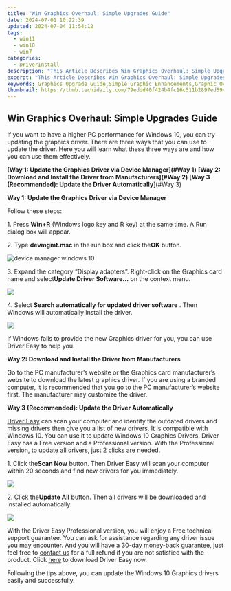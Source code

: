 ```yaml
---
title: "Win Graphics Overhaul: Simple Upgrades Guide"
date: 2024-07-01 10:22:39
updated: 2024-07-04 11:54:12
tags:
  - win11
  - win10
  - win7
categories:
  - DriverInstall
description: "This Article Describes Win Graphics Overhaul: Simple Upgrades Guide"
excerpt: "This Article Describes Win Graphics Overhaul: Simple Upgrades Guide"
keywords: Graphics Upgrade Guide,Simple Graphic Enhancements,Graphic Overhaul Tips,Easy Graphics Improvement,Graphic Design Updates,Upgrade Graphical User Interface (GUI),Graphic System Revamp Guide
thumbnail: https://thmb.techidaily.com/79eddd40f424b4fc16c511b2897ed594a065fb5be1fe3e9d0261412fc00375f0.jpg
---
```


## Win Graphics Overhaul: Simple Upgrades Guide

 If you want to have a higher PC performance for Windows 10, you can try updating the graphics driver. There are three ways that you can use to update the driver. Here you will learn what these three ways are and how you can use them effectively.

**[Way 1: Update the Graphics Driver via Device Manager](#Way 1)**
**[Way 2: Download and Install the Driver from Manufacturers](#Way 2)**
[**Way 3 (Recommended): Update the Driver Automatically**](#Way 3)

**Way 1: Update the Graphics Driver via Device Manager**

Follow these steps:

 1\. Press **Win+R** (Windows logo key and R key) at the same time. A Run dialog box will appear.

 2\. Type **devmgmt.msc** in the run box and click the**OK** button.

![device manager windows 10](https://images.drivereasy.com/wp-content/uploads/2016/10/img_5806e27e27212.png)

 3\. Expand the category “Display adapters”. Right-click on the Graphics card name and select**Update Driver Software…**  on the context menu.

![](https://images.drivereasy.com/wp-content/uploads/2016/11/img_5822c157389db.jpg)

 4\. Select **Search automatically for updated driver software** . Then Windows will automatically install the driver.

![](https://images.drivereasy.com/wp-content/uploads/2016/11/img_5822c693d3206.png)

 If Windows fails to provide the new Graphics driver for you, you can use Driver Easy to help you.

**Way 2: Download and Install the Driver from Manufacturers**

 Go to the PC manufacturer’s website or the Graphics card manufacturer’s website to download the latest graphics driver. If you are using a branded computer, it is recommended that you go to the PC manufacturer’s website first. The manufacturer may customize the driver.

 **Way 3 (Recommended): Update the Driver Automatically**

[Driver Easy](https://tools.techidaily.com/drivereasy/download/) can scan your computer and identify the outdated drivers and missing drivers then give you a list of new drivers. It is compatible with Windows 10\. You can use it to update Windows 10 Graphics Drivers. Driver Easy has a Free version and a Professional version. With the Professional version, to update all drivers, just 2 clicks are needed.

 1\. Click the**Scan Now** button. Then Driver Easy will scan your computer within 20 seconds and find new drivers for you immediately.

![](https://www.drivereasy.com/wp-content/uploads/2017/03/Driver-Easy-Scan-Needed.jpg)

 2\. Click the**Update All** button. Then all drivers will be downloaded and installed automatically.

![](https://www.drivereasy.com/wp-content/uploads/2022/02/de-update-all-rtx-3080.jpg)
  
 With the Driver Easy Professional version, you will enjoy a Free technical support guarantee. You can ask for assistance regarding any driver issue you may encounter. And you will have a 30-day money-back guarantee, just feel free to [contact us](https://tools.techidaily.com/drivereasy/download/) for a full refund if you are not satisfied with the product. Click [here](https://tools.techidaily.com/drivereasy/download/) to download Driver Easy now.

 Following the tips above, you can update the Windows 10 Graphics drivers easily and successfully.

<ins class="adsbygoogle"
     style="display:block"
     data-ad-format="autorelaxed"
     data-ad-client="ca-pub-7571918770474297"
     data-ad-slot="1223367746"></ins>



<ins class="adsbygoogle"
     style="display:block"
     data-ad-client="ca-pub-7571918770474297"
     data-ad-slot="8358498916"
     data-ad-format="auto"
     data-full-width-responsive="true"></ins>
